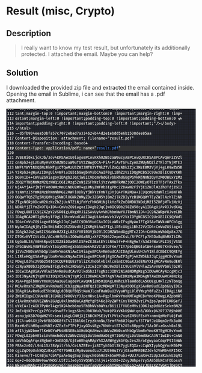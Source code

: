 # Result (misc, Crypto)

## Description

>I really want to know my test result, but unfortunately its additionally protected. I attached the email. Maybe you can help?

## Solution

I downloaded the provided zip file and extracted the email contained inside. Opening the email in Sublime, i can see that the email has a .pdf attachment.
<p align="center"><img src="_images/emailpdf.png"></p>
